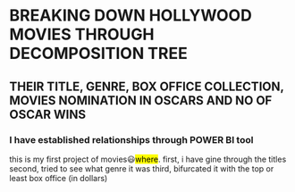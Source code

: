 # BREAKING DOWN HOLLYWOOD MOVIES THROUGH DECOMPOSITION TREE
## THEIR TITLE, GENRE, BOX OFFICE COLLECTION, MOVIES NOMINATION IN OSCARS AND NO OF OSCAR WINS
###  I have established relationships through POWER BI tool 
this is my first project of movies😃<mark>where</mark>.
first, i have gine through the titles
second, tried to see what genre it was
third, bifurcated it with the top or least box office (in dollars)

